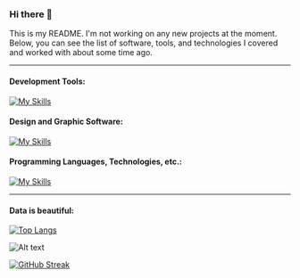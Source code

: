 ### Hi there 👋

This is my README. I'm not working on any new projects at the moment. Below, you can see the list of software, tools, and technologies I covered and worked with about some time ago. 

***

#### Development Tools:

[![My Skills](https://skillicons.dev/icons?i=vscode,atom,git,github)](https://skillicons.dev)

#### Design and Graphic Software:

[![My Skills](https://skillicons.dev/icons?i=ai,ps,pr,figma)](https://skillicons.dev)

#### Programming Languages, Technologies, etc.:

[![My Skills](https://skillicons.dev/icons?i=html,css,js,ts,jquery,regex,styledcomponents,svg,react,redux,bootstrap,tailwind,materialui,mongodb,docker,mysql,postgres,nodejs,apollo)](https://skillicons.dev)


---

#### Data is beautiful:

[![Top Langs](https://github-readme-stats.vercel.app/api/top-langs/?username=SabineZilde&layout=compact&theme=react)](https://github-readme-stats.vercel.app) 

![Alt text](https://www.codewars.com/users/eniibaS/badges/large "Codewars badge")

[![GitHub Streak](https://streak-stats.demolab.com/?user=SabineZilde)](https://git.io/streak-stats)

<!--
**SabineZilde/SabineZilde** is a ✨ _special_ ✨ repository because its `README.md` (this file) appears on your GitHub profile.

Here are some ideas to get you started:

- 🔭 I’m currently working on my portfolio website project
- 🌱 I’m currently learning to be patient
- 👯 I’m looking to collaborate on ...
- 🤔 I’m looking for help with ...
- 💬 Ask me about ...
- 📫 How to reach me: ...
- 😄 Pronouns: ...
- ⚡ Fun fact: ...

<img height="170em" align="left" alt="Github Lnguages" src="https://github-readme-codewars-stats.herokuapp.com/api/?username=linanekrasova&card&colormode=dark_mode" />
-->
